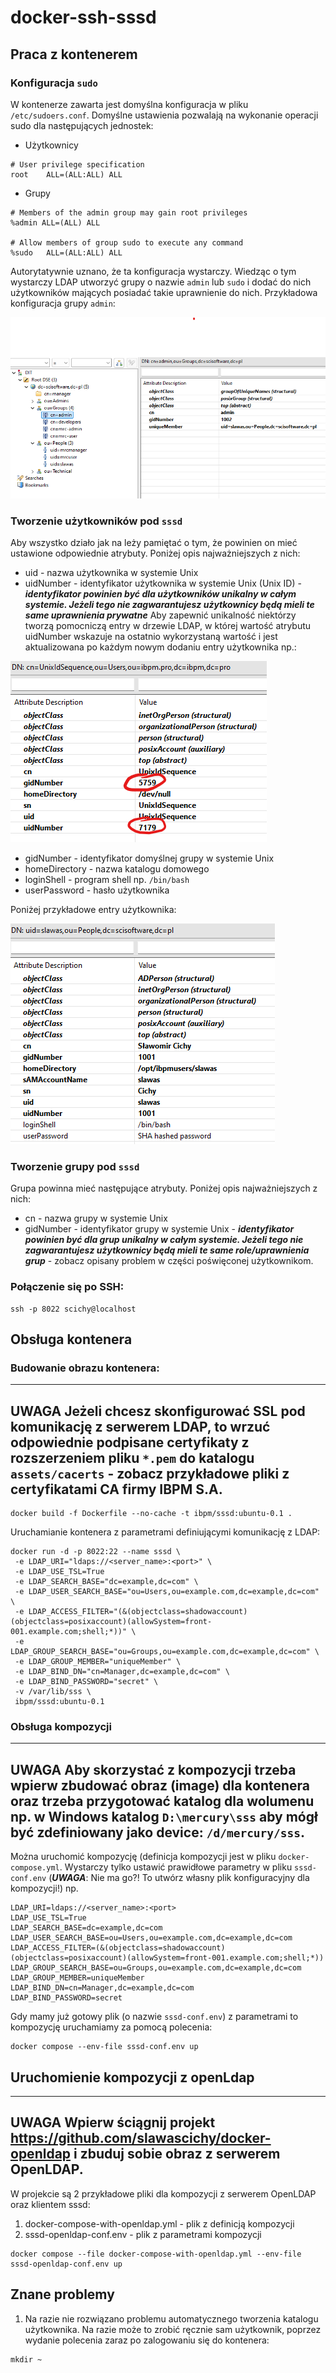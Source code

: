 # docker-ssh-sssd

## Praca z kontenerem

### Konfiguracja `sudo`

W kontenerze zawarta jest domyślna konfiguracja w pliku `/etc/sudoers.conf`.
Domyślne ustawienia pozwalają na wykonanie operacji sudo dla następujących jednostek:
 - Użytkownicy
 
 ```
# User privilege specification
root    ALL=(ALL:ALL) ALL
 ```

 - Grupy

 ```
# Members of the admin group may gain root privileges
%admin ALL=(ALL) ALL

# Allow members of group sudo to execute any command
%sudo   ALL=(ALL:ALL) ALL
 ```

Autorytatywnie uznano, że ta konfiguracja wystarczy. Wiedząc o tym wystarczy LDAP utworzyć grupy o nazwie `admin` lub `sudo` i dodać do nich użytkowników mających posiadać takie uprawnienie do nich. Przykładowa konfiguracja grupy `admin`:

![Przykładowa konfiguracja grupy](https://raw.githubusercontent.com/slawascichy/docker-ssh-sssd/refs/heads/main/doc/sample_group_admin.png)


### Tworzenie użytkowników pod `sssd`

Aby wszystko działo jak na leży pamiętać o tym, że powinien on mieć ustawione odpowiednie atrybuty. Poniżej opis najważniejszych z nich:
 - uid - nazwa użytkownika w systemie Unix
 - uidNumber - identyfikator użytkownika w systemie Unix (Unix ID) - ***identyfikator powinien być dla użytkowników unikalny w całym systemie. Jeżeli tego nie zagwarantujesz użytkownicy będą mieli te same uprawnienia prywatne*** Aby zapewnić unikalność niektórzy tworzą pomocniczą entry w drzewie LDAP, w której wartość atrybutu uidNumber wskazuje na ostatnio wykorzystaną wartość i jest aktualizowana po każdym nowym dodaniu entry użytkownika np.:

![Przykładowa UnixIdSequence](https://raw.githubusercontent.com/slawascichy/docker-ssh-sssd/refs/heads/main/doc/sample_entry_UnixIdSequence.png) 

 - gidNumber - identyfikator domyślnej grupy w systemie Unix
 - homeDirectory - nazwa katalogu domowego
 - loginShell - program shell np. `/bin/bash`
 - userPassword - hasło użytkownika
 
Poniżej przykładowe entry użytkownika:

![Przykładowy użytkownik](https://raw.githubusercontent.com/slawascichy/docker-ssh-sssd/refs/heads/main/doc/sample_user.png) 

### Tworzenie grupy pod `sssd`

Grupa powinna mieć następujące atrybuty. Poniżej opis najważniejszych z nich:
 - cn - nazwa grupy w systemie Unix
 - gidNumber - identyfikator grupy w systemie Unix - ***identyfikator powinien być dla grup unikalny w całym systemie. Jeżeli tego nie zagwarantujesz użytkownicy będą mieli te same role/uprawnienia grup*** - zobacz opisany problem w części poświęconej użytkownikom.

### Połączenie się po SSH:

```
ssh -p 8022 scichy@localhost
```


## Obsługa kontenera
 
### Budowanie obrazu kontenera:

---
**UWAGA**
Jeżeli chcesz skonfigurować SSL pod komunikację z serwerem LDAP, to wrzuć odpowiednie podpisane certyfikaty z rozszerzeniem pliku `*.pem` do katalogu `assets/cacerts` - zobacz przykładowe pliki z certyfikatami CA firmy IBPM S.A.
---

```
docker build -f Dockerfile --no-cache -t ibpm/sssd:ubuntu-0.1 .
```

Uruchamianie kontenera z parametrami definiującymi komunikację z LDAP:

```
docker run -d -p 8022:22 --name sssd \
 -e LDAP_URI="ldaps://<server_name>:<port>" \
 -e LDAP_USE_TSL=True
 -e LDAP_SEARCH_BASE="dc=example,dc=com" \
 -e LDAP_USER_SEARCH_BASE="ou=Users,ou=example.com,dc=example,dc=com" \
 -e LDAP_ACCESS_FILTER="(&(objectclass=shadowaccount)(objectclass=posixaccount)(allowSystem=front-001.example.com;shell;*))" \
 -e LDAP_GROUP_SEARCH_BASE="ou=Groups,ou=example.com,dc=example,dc=com" \
 -e LDAP_GROUP_MEMBER="uniqueMember" \
 -e LDAP_BIND_DN="cn=Manager,dc=example,dc=com" \
 -e LDAP_BIND_PASSWORD="secret" \
 -v /var/lib/sss \
 ibpm/sssd:ubuntu-0.1
```

### Obsługa kompozycji

---
**UWAGA**
Aby skorzystać z kompozycji trzeba wpierw zbudować obraz (image) dla kontenera oraz trzeba przygotować katalog dla wolumenu np. w Windows katalog `D:\mercury\sss` aby mógł być zdefiniowany jako device: `/d/mercury/sss`.
---

Można uruchomić kompozycję (definicja kompozycji jest w pliku `docker-compose.yml`. Wystarczy tylko ustawić prawidłowe parametry w pliku `sssd-conf.env` (***UWAGA***: Nie ma go?! To utwórz własny plik konfiguracyjny dla kompozycji!) np.

```
LDAP_URI=ldaps://<server_name>:<port>
LDAP_USE_TSL=True
LDAP_SEARCH_BASE=dc=example,dc=com
LDAP_USER_SEARCH_BASE=ou=Users,ou=example.com,dc=example,dc=com
LDAP_ACCESS_FILTER=(&(objectclass=shadowaccount)(objectclass=posixaccount)(allowSystem=front-001.example.com;shell;*))
LDAP_GROUP_SEARCH_BASE=ou=Groups,ou=example.com,dc=example,dc=com
LDAP_GROUP_MEMBER=uniqueMember
LDAP_BIND_DN=cn=Manager,dc=example,dc=com
LDAP_BIND_PASSWORD=secret
```

Gdy mamy już gotowy plik (o nazwie `sssd-conf.env`) z parametrami to kompozycję uruchamiamy za pomocą polecenia:

```
docker compose --env-file sssd-conf.env up
```

## Uruchomienie kompozycji z openLdap

---
**UWAGA**
Wpierw ściągnij projekt https://github.com/slawascichy/docker-openldap i zbuduj sobie obraz z serwerem OpenLDAP.
---

W projekcie są 2 przykładowe pliki dla kompozycji z serwerem OpenLDAP oraz klientem sssd:
1. docker-compose-with-openldap.yml - plik z definicją kompozycji
2. sssd-openldap-conf.env - plik z parametrami kompozycji

```
docker compose --file docker-compose-with-openldap.yml --env-file sssd-openldap-conf.env up
```

## Znane problemy
1. Na razie nie rozwiązano problemu automatycznego tworzenia katalogu użytkownika. Na razie może to zrobić ręcznie sam użytkownik, poprzez wydanie polecenia zaraz po zalogowaniu się do kontenera:

```
mkdir ~
```
